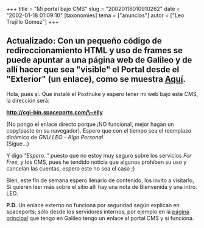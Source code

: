 +++
title = "Mi portal bajo CMS"
slug = "20020118010910262"
date = "2002-01-18 01:09:10"
[taxonomies]
tema = ["anuncios"]
autor = ["Leo Trujillo Gómez"]
+++

**Actualizado:** Con un pequeño código de redireccionamiento HTML y uso
de frames se puede apuntar a una página web de Galileo y de allí hacer
que sea "visible" el Portal desde el "Exterior" (un enlace), como se
muestra <a href="http://galileo.spaceports.com/~gnuleo/redirect.html"
data-a="">Aquí</a>.  
---

Hola, pues sí. Que instalé el Postnuke y espero tener mi web bajo este
CMS, la dirección será:

**http://cgi-bin.spaceports.com/\~elly**

(No pongo el enlace directo porque ¡NO funciona!, mejor hagan un
copy/paste en su navegador). Espero que con el tiempo sea el reemplazo
dinámico de *GNU LEO - Algo Personal*  
(Sigue...)

<!-- more -->
Y digo *"Espero.."* puesto que no estoy muy seguro sobre los servicios
*For Free*, y los CMS, pues he tendido noticia que algunos prohíben su
uso y cancelan las cuentas, espero este no sea el caso ;)

Bien, este fín de semana espero llenarlo de contenido, los invito a
visitarlo, Si quieren leer más sobre el sitio allí hay una nota de
Bienvenida y una intro. LEO.

**P.D.** Un enlace externo no funciona por seguridad según explican en
spaceports; sólo desde los servidores internos, por ejemplo en la
[página principal](http://galileo.spaceports.com/~gnuleo/) que tengo en
Galileo tengo un enlace al portal CMS y si funciona.

